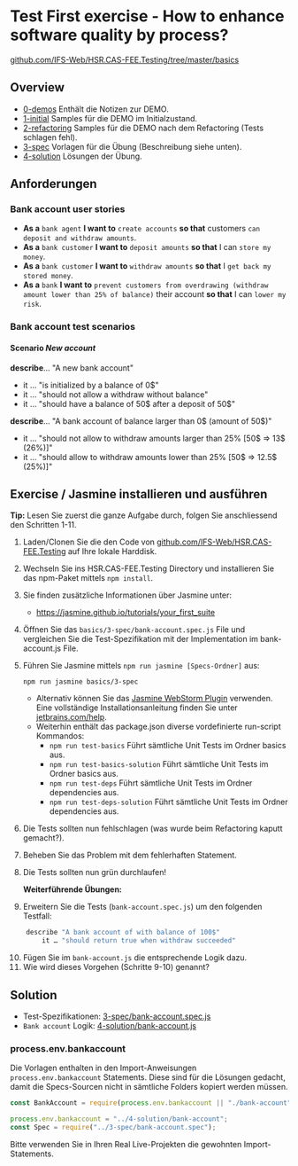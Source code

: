# Test First exercise - How to enhance software quality by process?

[github.com/IFS-Web/HSR.CAS-FEE.Testing/tree/master/basics](https://github.com/IFS-Web/HSR.CAS-FEE.Testing/tree/master/basics)


## Overview

* [0-demos](./0-demos/) Enthält die Notizen zur DEMO.
* [1-initial](./1-initial/) Samples für die DEMO im Initialzustand.
* [2-refactoring](./2-refactoring/) Samples für die DEMO nach dem Refactoring (Tests schlagen fehl).
* [3-spec](./3-spec/) Vorlagen für die Übung (Beschreibung siehe unten).
* [4-solution](./4-solution/) Lösungen der Übung.


## Anforderungen

### Bank account user stories

* **As a** `bank agent` **I want to** `create accounts` **so that** customers `can deposit and withdraw amounts`.
* **As a** `bank customer` **I want to** `deposit amounts` **so that** I can `store my money`.
* **As a** `bank customer` **I want to** `withdraw amounts` **so that** I `get back my stored money`.
* **As a** `bank` **I want to** `prevent customers from overdrawing (withdraw amount lower than 25% of balance)` their account **so that** I can `lower my risk`.


### Bank account test scenarios

#### Scenario *New account*
**describe**… "A new bank account"
* it … "is initialized by a balance of 0$"
* it … "should not allow a withdraw without balance"
* it … "should have a balance of 50$ after a deposit of 50$"
 
**describe**… "A bank account of balance larger than 0$ (amount of 50$)"
* it … "should not allow to withdraw amounts larger than 25% [50$ => 13$ (26%)]"
* it … "should allow to withdraw amounts lower than 25% [50$ => 12.5$ (25%)]"


## Exercise / Jasmine installieren und ausführen

**Tip:** Lesen Sie zuerst die ganze Aufgabe durch, folgen Sie anschliessend den Schritten 1-11.

1. Laden/Clonen Sie die den Code von [github.com/IFS-Web/HSR.CAS-FEE.Testing](https://github.com/IFS-Web/HSR.CAS-FEE.Testing) auf Ihre lokale Harddisk.
2. Wechseln Sie ins HSR.CAS-FEE.Testing Directory und installieren Sie das npm-Paket mittels `npm install`.
3. Sie finden zusätzliche Informationen über Jasmine unter:
	* https://jasmine.github.io/tutorials/your_first_suite
4. Öffnen Sie das `basics/3-spec/bank-account.spec.js` File und vergleichen Sie die Test-Spezifikation mit der Implementation im bank-account.js File.
5. Führen Sie Jasmine mittels ```npm run jasmine [Specs-Ordner]``` aus:
	```shell
	npm run jasmine basics/3-spec
	```
	* Alternativ können Sie das [Jasmine WebStorm Plugin](https://plugins.jetbrains.com/plugin/10449-jasmine) verwenden. Eine vollständige Installationsanleitung finden Sie unter [jetbrains.com/help](https://www.jetbrains.com/help/webstorm/installing-updating-and-uninstalling-repository-plugins.html).
	* Weiterhin enthält das package.json diverse vordefinierte run-script Kommandos:
	    * ```npm run test-basics``` Führt sämtliche Unit Tests im Ordner basics aus.
	    * ```npm run test-basics-solution``` Führt sämtliche Unit Tests im Ordner basics aus.
	    * ```npm run test-deps``` Führt sämtliche Unit Tests im Ordner dependencies aus.
	    * ```npm run test-deps-solution``` Führt sämtliche Unit Tests im Ordner dependencies aus.

6. Die Tests sollten nun fehlschlagen (was wurde beim Refactoring kaputt gemacht?).
7. Beheben Sie das Problem mit dem fehlerhaften Statement.
8. Die Tests sollten nun grün durchlaufen!

	**Weiterführende Übungen:**
9. Erweitern Sie die Tests (```bank-account.spec.js```) um den folgenden Testfall:
```javascript
	describe "A bank account of with balance of 100$"
		it … "should return true when withdraw succeeded"
```
10. Fügen Sie im ```bank-account.js``` die entsprechende Logik dazu.
11. Wie wird dieses Vorgehen (Schritte 9-10)  genannt?


## Solution

* Test-Spezifikationen: [3-spec/bank-account.spec.js](./3-spec/bank-account.spec.js)
* `Bank account` Logik: [4-solution/bank-account.js](./4-solution/bank-account.js)

### process.env.bankaccount

Die Vorlagen enthalten in den Import-Anweisungen ```process.env.bankaccount``` Statements. Diese sind für die Lösungen gedacht, damit die Specs-Sourcen nicht in sämtliche Folders kopiert werden müssen.

```javascript
const BankAccount = require(process.env.bankaccount || "./bank-account");
```
```javascript
process.env.bankaccount = "../4-solution/bank-account";
const Spec = require("../3-spec/bank-account.spec");
```

Bitte verwenden Sie in Ihren Real Live-Projekten die gewohnten Import-Statements.
